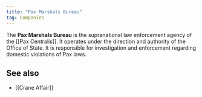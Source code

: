 ```yaml
---
title: "Pax Marshals Bureau"
tag: Companies
---
```


The **Pax Marshals Bureau** is the supranational law enforcement agency of the [[Pax Centralis]]. It operates under the direction and authority of the Office of State. It is responsible for investigation and enforcement regarding domestic violations of Pax laws.

## See also

- [[Crane Affair]]
